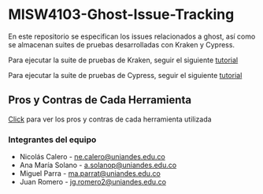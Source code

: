 # MISW4103-Ghost-Issue-Tracking
En este repositorio se especifican los issues relacionados a ghost, así como se almacenan suites de pruebas desarrolladas con Kraken y Cypress.

Para ejecutar la suite de pruebas de Kraken, seguir el siguiente [tutorial](/KRAKEN/KRAKEN_README.md)

Para ejecutar la suite de pruebas de Cypress, seguir el siguiente [tutorial](/CYPRESS/CYPRESS_README.md)

## Pros y Contras de Cada Herramienta
[Click](https://github.com/necalero/MISW4103-Ghost-Issue-Tracking/wiki/Pros-y-Contras) para ver los pros y contras de cada herramienta utilizada


### Integrantes del equipo
- Nicolás Calero - ne.calero@uniandes.edu.co
- Ana María Solano - a.solanop@uniandes.edu.co
- Miguel Parra - ma.parrat@uniandes.edu.co
- Juan Romero - jg.romero2@uniandes.edu.co
